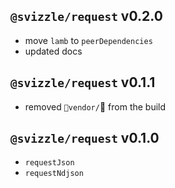 ## `@svizzle/request` v0.2.0

- move `lamb` to `peerDependencies`
- updated docs

## `@svizzle/request` v0.1.1

- removed `vendor/` from the build

## `@svizzle/request` v0.1.0

- `requestJson`
- `requestNdjson`
